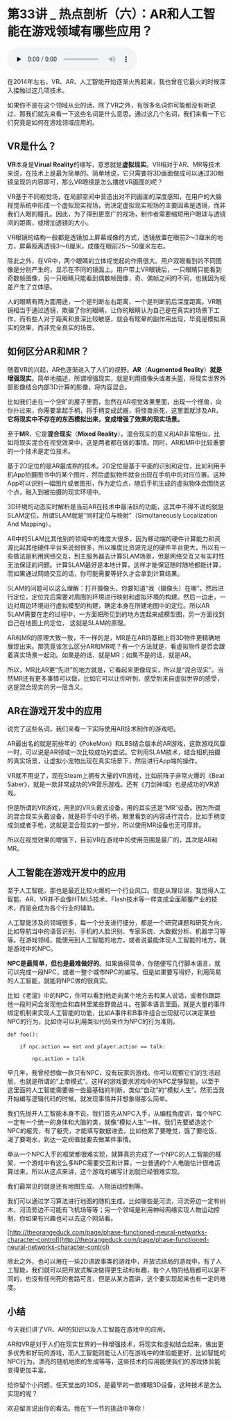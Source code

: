 # 第33讲 _ 热点剖析（六）：AR和人工智能在游戏领域有哪些应用？

<audio id="audio" title="第33讲 | 热点剖析（六）：AR和人工智能在游戏领域有哪些应用？" controls="" preload="none"><source id="mp3" src="https://static001.geekbang.org/resource/audio/37/e8/37742211093aeac9a0536259b958d1e8.mp3"></audio>

在2014年左右，VR、AR、人工智能开始逐渐火热起来，我也曾在它最火的时候深入接触过这几项技术。

如果你不是在这个领域从业的话，除了VR之外，有很多名词你可能都没有听说过，那我们就先来看一下这些名词是什么意思。通过这几个名词，我们来看一下它们究竟是如何在游戏领域应用的。

## VR是什么？

**VR**本身是**Virual Reality**的缩写，意思就是**虚拟现实**。VR相对于AR、MR等技术来说，在技术上是最为简单的。简单地说，它只需要将3D画面做成可以通过3D眼镜呈现的内容即可，那么VR眼镜是怎么播放VR画面的呢？

VR基于不同视觉场，在局部空间中营造出对不同画面的深度感知，在用户的大脑视觉系统中形成一个虚拟现实视场，而决定虚拟现实视场的主要因素是透镜，而非我们人眼的瞳孔。因此，为了得到更宽广的视场，制作者需要缩短用户眼球与透镜间的距离，或增加透镜的大小。

VR眼镜的结构一般都是透镜加上屏幕成像的方式，透镜放置在眼前2～3厘米的地方，屏幕距离透镜3～6厘米，成像在眼前25～50厘米左右。

除此之外，在VR中，两个眼睛的立体视觉起的作用很大。用户双眼看到的不同图像是分别产生的，显示在不同的镜面上。用户带上VR眼镜后，一只眼睛只能看到奇数帧图像，另一只眼睛只能看到偶数帧图像，奇、偶帧之间的不同，也就因为视差产生了立体感。

人的眼睛有两方面用途，一个是判断左右距离，一个是判断前后深度距离。VR眼镜相当于通过透镜，欺骗了你的眼睛，让你的眼睛认为自己是在真实的场景下工作，而有些人对于距离和景深比较敏感，就会有眩晕的副作用出现，毕竟是模拟真实的效果，而非完全真实的场景。

## 如何区分AR和MR？

随着VR的兴起，AR也逐渐进入了人们的视野。**AR**（**Augmented Reality**）**就是增强现实**。简单地描述，所谓增强现实，就是利用摄像头或者头盔，将现实世界外部影像结合内部3D计算的影像，将内容混合。

比如我们走在一个空旷的屋子里面，忽然在AR视觉效果里面，出现一个怪兽，向你扑过来，你需要拿起手柄，将手柄变成武器，将怪兽杀死，这里面就涉及AR，**它将现实中不存在的东西模拟出来，变成增强了效果的现实场景。**

至于**MR**，它是**混合现实**（**Mixed Reality**）。混合现实的意义和AR非常相似，比如将现实混合在视觉效果中，这是两者都在做的事情。同时，AR和MR中比较重要的一个技术是定位技术。

基于2D定位的是AR最成熟的技术。2D定位是基于平面的识别和定位，比如利用手机App拍摄图书中的某个图片，然后虚拟物件就会出现在手机中的对应位置。这种App可以识别一幅图片或者图形，作为定位点，随后手机生成的虚拟物体会围绕这个点，融入到被拍摄的现实环境中。

3D环境的动态实时解析是当前AR在技术中最活跃的功能，这其中不得不说的就是SLAM定位。所谓SLAM就是“同时定位与映射”（Simultaneously Localization And Mapping）。

AR中的SLAM比其他别的领域中的难度大很多，因为移动端的硬件计算能力和资源比起其他硬件平台来说弱很多，所以难度比资源充足的硬件平台更大，所以有一些做法是利用网络交互，到主服务器去计算SLAM场景，但是网络交互又有实时性无法保证的问题。计算SLAM最好是本地计算，这样才能保证随时随地都能计算，而如果通过网络交互的话，你可能需要等好久才会拿到计算结果。

SLAM的问题可以这么理解：打开摄像头，你要知道“我（摄像头）在哪”。然后进行定位，定位完后需要对周围的环境进行映射和虚拟环境的构建。然后一边走，一边对周边环境进行虚拟模型的构建，确定本身在所建地图中的定位。所以AR SLAM需要在走的过程中，一方面把所见到的地方连起来成模型图，另一方面找到自己在地图上的定位， 这就是SLAM的原理。

AR和MR的原理大致一致，不一样的是，MR是在AR的基础上将3D物件更精确地展现出来。那究竟该怎么区分AR和MR呢？有一个方法就是，看虚拟物件是否会跟着真实场景一起动。如果是的话，就是MR；如果不是的话，就是AR。

所以，MR比AR更“先进”的地方就是，它看起来更像现实，所以是“混合现实”。当然MR还有更多事情可以做，比如它可以让你听到、感受到来自虚拟世界的感受，这是混合现实的另一层含义。

## AR在游戏开发中的应用

说完了这些名词，我们来看一下实际使用AR技术制作的游戏吧。

AR最出名的就是前些年的《PokeMon》和LBS结合版本的AR游戏，这款游戏风靡一时，可以说是AR领域一次比较成功的尝试。它利用SLAM技术，结合相机拍摄的真实场景，让虚拟小宠物出现在真实场景下，然后进行App端的操作。

VR就不用说了，现在Steam上拥有大量的VR游戏，比如前阵子非常火爆的《Beat Saber》，就是一款非常成功的VR音乐游戏。还有《刀剑神域》也是成功的VR游戏。

但是所谓的VR游戏，用到的VR头戴式设备，用的其实还是“MR”设备。因为所谓的混合现实头戴设备，就是将手中的手柄，眼里看到的内容进行混合，比如手柄变成剑或者手枪，这就是混合现实的一部分，所以使用MR设备也无可厚非。

所以在视觉效果的增强下，目前VR在游戏中的使用范围是最广的，其次是AR和MR。

## 人工智能在游戏开发中的应用

至于人工智能，那也是最近比较火爆的一个行业风口。但是从理论讲，我觉得人工智能、AR、VR并不会像HTML5技术、Flash技术等一样变成全面颠覆产业的技术，而是会成为各个行业的辅助。

人工智能涉及的领域很多，每一个分支进行细分，都是一个研究课题和研究方向，比如导航当中的语音识别、手机的人脸识别、专家系统、大数据分析、机器学习等等。在游戏领域，能使用到人工智能的地方，或者说最能体现人工智能的地方，就是游戏中的NPC。

**NPC是最简单，但也是最难做好的**。如果做得简单，你随便写几行脚本语言，就可以完成一段NPC，或者一整个城市NPC的编写。但是如果要写得好，利用简易的人工智能，就能将NPC做的很真实。

比如《老滚》中的NPC，你可以看到他走向某个地方去和某人说话，或者你跟踪他一段时间会发现他会和森林里某些野兽战斗。在脚本语言里面，就是大量的事件绑定机制来实现人工智能的功能，比如A事件和B事件组合出现就可以决定某些NPC的行为，比如你可以利用类似代码来作为NPC的行为准则。

```
def foo():

    if npc.action == eat and player.action == talk:

        npc.action = talk

```

早几年，我曾经想做一款只有NPC，没有玩家的游戏。你可以观察它们的生活起居，也就是所谓的“上帝模式”。这样的游戏要求游戏中的NPC足够智能，以至于这里面的人工智能需要做一些最基础的判断，类似“自动”的“模拟人生”。然而当我开始编写逻辑代码的时候，就发现事情并非想象得那么简单。

我们先抛开人工智能本身不说。我们首先从NPC入手，从编程角度讲，每个NPC一定有一个统一的身体和大脑的类，就像“模拟人生”一样。我们先要塑造这个NPC的躯壳，有了躯壳，才能填写数据进去，比如他累了要睡觉，饿了要吃饭，渴了要喝水，到达一定阀值就要去做某件事情。

单从一个NPC入手的框架都很难实现，就算真的完成了一个NPC的人工智能的框架，一个游戏中有这么多NPC需要交互和计算，一台普通的个人电脑估计很难运算过来，所以从这点来讲，这个游戏的编写计划就已经很难实现。

我们最常见的就是还有地图生成、人物运动控制等。

我们可以通过学习算法进行地图的随机生成，比如哪些是河流，河流旁边一定有树木，河流旁边不可能有飞机场等等；另一个领域是利用神经网络实现人物运动控制，你如果有兴趣也可以去这个网站看。

[http://theorangeduck.com/page/phase-functioned-neural-networks-character-control](http://theorangeduck.com/page/phase-functioned-neural-networks-character-control)

除此之外，也可以用在一些2D讲故事类的游戏中，开放式结局的游戏中，有了人工智能，我们就可以把开放式解决做得更生动和有趣，每个人物的结局都可以是不同的，也没有任何死的套路可言，但是从某方面讲，这个要实现起来也有一定的难度。

## 小结

今天我们讲了VR、AR的知识以及人工智能在游戏中的应用。

AR和VR是对于人们在现实世界的一种增强技术，将现实和虚拟结合起来，做出更多优秀和好玩的游戏，而人工智能则能让人们在游戏中的体验能更好，比如智能的NPC行为，漂亮的随机地图的生成等等，这些技术的应用能使我们的游戏体验能变得更加丰富。

给你留个小问题，任天堂出的3DS，是最早的一款裸眼3D设备，这种技术是怎么实现的呢？

欢迎留言说出你的看法。我在下一节的挑战中等你！
